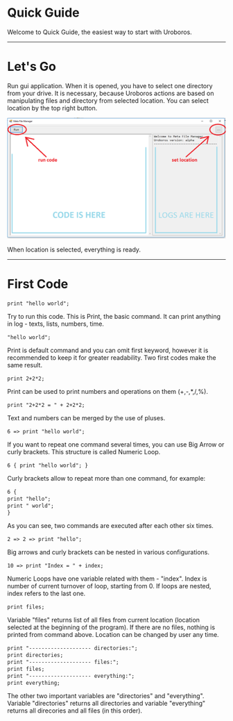 Quick Guide
=====================

Welcome to Quick Guide, the easiest way to start with Uroboros.

---

# **Let's Go**

Run gui application. When it is opened, you have to select one directory from your drive. It is necessary, because Uroboros actions are 
based on manipulating files and directory from selected location. You can select location by the top right button.

![Start image not found](documentation/resources/start.png)

When location is selected, everything is ready.

---

# **First Code**

```
print "hello world";
```

Try to run this code. This is Print, the basic command. It can print anything in log - texts, lists, numbers, time.

```
"hello world";
```

Print is default command and you can omit first keyword, however it is recommended to keep it for greater readability. Two first codes
make the same result.

```
print 2+2*2;
```

Print can be used to print numbers and operations on them (+,-,*,/,%).

```
print "2+2*2 = " + 2+2*2;
```

Text and numbers can be merged by the use of pluses.

```
6 => print "hello world";
```
If you want to repeat one command several times, you can use Big Arrow or curly brackets. This structure is called Numeric Loop.

```
6 { print "hello world"; } 
```
Curly brackets allow to repeat more than one command, for example:

```
6 { 
print "hello"; 
print " world"; 
} 
```

As you can see, two commands are executed after each other six times.

```
2 => 2 => print "hello";
```

Big arrows and curly brackets can be nested in various configurations. 

```
10 => print "Index = " + index;
```

Numeric Loops have one variable related with them - "index". Index is number of current turnover of loop, starting from 0. If loops
are nested, index refers to the last one.

```
print files;
```

Variable "files" returns list of all files from current location (location selected at the beginning of the program). If there are no
files, nothing is printed from command above. Location can be changed by user any time.

```
print "-------------------- directories:";
print directories;
print "-------------------- files:";
print files;
print "-------------------- everything:";
print everything;
```

The other two important variables are "directories" and "everything". Variable "directories" returns all directories and variable
"everything" returns all direcories and all files (in this order).


